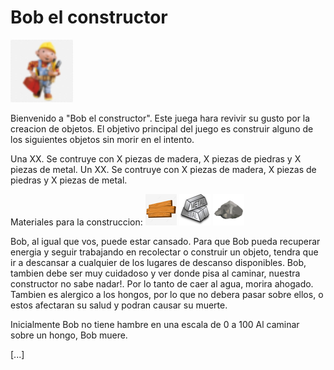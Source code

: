 # Bob el constructor

<img src="assets/bob.png" height="100" width="100">

Bienvenido a "Bob el constructor". Este juega hara revivir su gusto por la creacion de objetos.
El objetivo principal del juego es construir alguno de los siguientes objetos sin morir en el intento.

Una XX. Se contruye con X piezas de madera, X piezas de piedras y X piezas de metal.
Un XX. Se contruye con X piezas de madera, X piezas de piedras y X piezas de metal.

Materiales para la construccion:
<img src="assets/madera.png" height="50" width="50">
<img src="assets/metal.png" height="50" width="50">
<img src="assets/piedra.png" height="50" width="50">

Bob, al igual que vos, puede estar cansado. Para que Bob pueda recuperar energia y seguir trabajando en recolectar o construir un objeto, tendra que ir a descansar a cualquier de los lugares de descanso disponibles. 
Bob, tambien debe ser muy cuidadoso y ver donde pisa al caminar, nuestra constructor no sabe nadar!. Por lo tanto de caer al agua, morira ahogado. Tambien es alergico a los hongos, por lo que no debera pasar sobre ellos, o estos afectaran su salud y podran causar su muerte.

Inicialmente Bob no tiene hambre en una escala de 0 a 100
Al caminar sobre un hongo, Bob muere.

[...]
